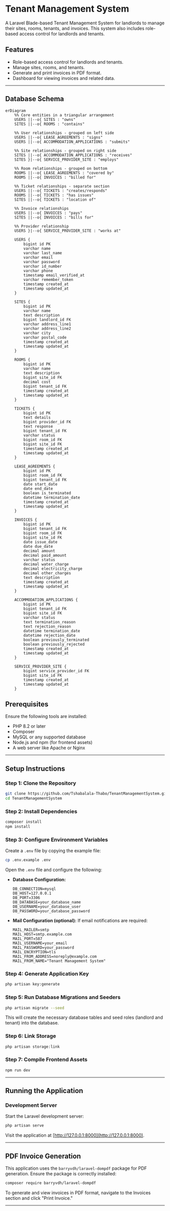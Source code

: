 # Tenant Management System

A Laravel Blade-based Tenant Management System for landlords to manage their sites, rooms, tenants, and invoices. This system also includes role-based access control for landlords and tenants.

## Features
- Role-based access control for landlords and tenants.
- Manage sites, rooms, and tenants.
- Generate and print invoices in PDF format.
- Dashboard for viewing invoices and related data.

---

## Database Schema

```mermaid
erDiagram
    %% Core entities in a triangular arrangement
    USERS ||--o{ SITES : "owns"
    SITES ||--o{ ROOMS : "contains"
    
    %% User relationships - grouped on left side
    USERS ||--o{ LEASE_AGREEMENTS : "signs"
    USERS ||--o{ ACCOMMODATION_APPLICATIONS : "submits"
    
    %% Site relationships - grouped on right side
    SITES ||--o{ ACCOMMODATION_APPLICATIONS : "receives"
    SITES }|--o{ SERVICE_PROVIDER_SITE : "employs"
    
    %% Room relationships - grouped on bottom
    ROOMS ||--o{ LEASE_AGREEMENTS : "covered by"
    ROOMS ||--o{ INVOICES : "billed for"
    
    %% Ticket relationships - separate section
    USERS ||--o{ TICKETS : "creates/responds"
    ROOMS ||--o{ TICKETS : "has issues"
    SITES ||--o{ TICKETS : "location of"
    
    %% Invoice relationships
    USERS ||--o{ INVOICES : "pays"
    SITES ||--o{ INVOICES : "bills for"
    
    %% Provider relationship
    USERS }|--o{ SERVICE_PROVIDER_SITE : "works at"
    
    USERS {
        bigint id PK
        varchar name
        varchar last_name
        varchar email
        varchar password
        varchar id_number
        varchar phone
        timestamp email_verified_at
        varchar remember_token
        timestamp created_at
        timestamp updated_at
    }
    
    SITES {
        bigint id PK
        varchar name
        text description
        bigint landlord_id FK
        varchar address_line1
        varchar address_line2
        varchar city
        varchar postal_code
        timestamp created_at
        timestamp updated_at
    }
    
    ROOMS {
        bigint id PK
        varchar name
        text description
        bigint site_id FK
        decimal cost
        bigint tenant_id FK
        timestamp created_at
        timestamp updated_at
    }
    
    TICKETS {
        bigint id PK
        text details
        bigint provider_id FK
        text response
        bigint tenant_id FK
        varchar status
        bigint room_id FK
        bigint site_id FK
        timestamp created_at
        timestamp updated_at
    }
    
    LEASE_AGREEMENTS {
        bigint id PK
        bigint room_id FK
        bigint tenant_id FK
        date start_date
        date end_date
        boolean is_terminated
        datetime termination_date
        timestamp created_at
        timestamp updated_at
    }
    
    INVOICES {
        bigint id PK
        bigint tenant_id FK
        bigint room_id FK
        bigint site_id FK
        date issue_date
        date due_date
        decimal amount
        decimal paid_amount
        varchar status
        decimal water_charge
        decimal electricity_charge
        decimal other_charges
        text description
        timestamp created_at
        timestamp updated_at
    }
    
    ACCOMMODATION_APPLICATIONS {
        bigint id PK
        bigint tenant_id FK
        bigint site_id FK
        varchar status
        text termination_reason
        text rejection_reason
        datetime termination_date
        datetime rejection_date
        boolean previously_terminated
        boolean previously_rejected
        timestamp created_at
        timestamp updated_at
    }
    
    SERVICE_PROVIDER_SITE {
        bigint service_provider_id FK
        bigint site_id FK
        timestamp created_at
        timestamp updated_at
    }
```

## Prerequisites
Ensure the following tools are installed:
- PHP 8.2 or later
- Composer
- MySQL or any supported database
- Node.js and npm (for frontend assets)
- A web server like Apache or Nginx

---

## Setup Instructions

### Step 1: Clone the Repository
```bash
git clone https://github.com/Tshabalala-Thabo/TenantManagementSystem.git
cd TenantManagementSystem
```

### Step 2: Install Dependencies
```bash
composer install
npm install
```

### Step 3: Configure Environment Variables
Create a `.env` file by copying the example file:
```bash
cp .env.example .env
```

Open the `.env` file and configure the following:
- **Database Configuration:**
  ```env
  DB_CONNECTION=mysql
  DB_HOST=127.0.0.1
  DB_PORT=3306
  DB_DATABASE=your_database_name
  DB_USERNAME=your_database_user
  DB_PASSWORD=your_database_password
  ```
- **Mail Configuration (optional):**
  If email notifications are required:
  ```env
  MAIL_MAILER=smtp
  MAIL_HOST=smtp.example.com
  MAIL_PORT=587
  MAIL_USERNAME=your_email
  MAIL_PASSWORD=your_password
  MAIL_ENCRYPTION=tls
  MAIL_FROM_ADDRESS=noreply@example.com
  MAIL_FROM_NAME="Tenant Management System"
  ```

### Step 4: Generate Application Key
```bash
php artisan key:generate
```

### Step 5: Run Database Migrations and Seeders
```bash
php artisan migrate --seed
```
This will create the necessary database tables and seed roles (landlord and tenant) into the database.

### Step 6: Link Storage
```bash
php artisan storage:link
```

### Step 7: Compile Frontend Assets
```bash
npm run dev
```

---

## Running the Application
### Development Server
Start the Laravel development server:
```bash
php artisan serve
```

Visit the application at [http://127.0.0.1:8000](http://127.0.0.1:8000).

---


## PDF Invoice Generation
This application uses the `barryvdh/laravel-dompdf` package for PDF generation. Ensure the package is correctly installed:
```bash
composer require barryvdh/laravel-dompdf
```
To generate and view invoices in PDF format, navigate to the Invoices section and click "Print Invoice."

---

